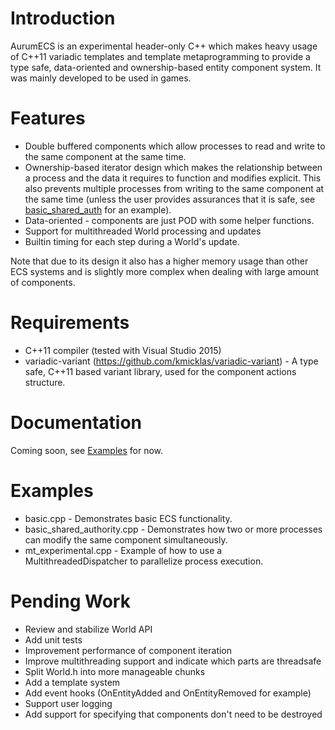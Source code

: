 # Introduction
AurumECS is an experimental header-only C++ which makes heavy usage of C++11 variadic templates and template metaprogramming to provide a type safe, data-oriented and ownership-based entity component system. It was mainly developed to be used in games.

# Features
* Double buffered components which allow processes to read and write to the same component at the same time.
* Ownership-based iterator design which makes the relationship between a process and the data it requires to function and modifies explicit. This also prevents multiple processes from writing to the same component at the same time (unless the user provides assurances that it is safe, see [basic_shared_auth] for an example).
* Data-oriented - components are just POD with some helper functions.
* Support for multithreaded World processing and updates
* Builtin timing for each step during a World's update.

Note that due to its design it also has a higher memory usage than other ECS systems and is slightly more complex when dealing with large amount of components.

# Requirements
* C++11 compiler (tested with Visual Studio 2015)
* variadic-variant (https://github.com/kmicklas/variadic-variant) - A type safe, C++11 based variant library, used for the component actions structure.

# Documentation
Coming soon, see [Examples] for now.

# Examples
* basic.cpp - Demonstrates basic ECS functionality.
* basic_shared_authority.cpp - Demonstrates how two or more processes can modify the same component simultaneously.
* mt_experimental.cpp - Example of how to use a MultithreadedDispatcher to parallelize process execution.

# Pending Work
* Review and stabilize World API
* Add unit tests
* Improvement performance of component iteration
* Improve multithreading support and indicate which parts are threadsafe
* Split World.h into more manageable chunks
* Add a template system
* Add event hooks (OnEntityAdded and OnEntityRemoved for example)
* Support user logging
* Add support for specifying that components don't need to be destroyed

[basic_shared_auth]: ./examples/basic_shared_authority.cpp
[Examples]: ./examples